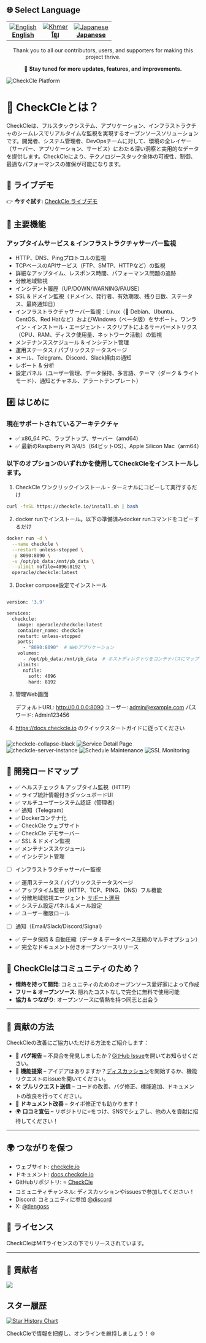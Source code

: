 ## 🌐 Select Language

<table align="center">
  <tr>
    <td align="center">
      <a href="../README.md">
        <img src="https://flagcdn.com/24x18/gb.png" alt="English" />  
        <br/><strong>English</strong>
      </a>
    </td>
    <td align="center">
      <a href="README_km.md">
        <img src="https://flagcdn.com/24x18/kh.png" alt="Khmer" />  
        <br/><strong>ខ្មែរ</strong>
      </a>
    </td>
    <td align="center">
      <a href="README_ja.md">
        <img src="https://flagcdn.com/24x18/jp.png" alt="Japanese" />  
        <br/><strong>Japanese</strong>
      </a>
    </td>
  </tr>
</table>

<p align="center">
  Thank you to all our contributors, users, and supporters for making this project thrive.
</p>

<p align="center">
  🚀 <strong>Stay tuned for more updates, features, and improvements.</strong>
</p>

![CheckCle Platform](https://pub-4a4062303020445f8f289a2fee84f9e8.r2.dev/images/server-detail-page.png)

# 🚀 CheckCleとは？

CheckCleは、フルスタックシステム、アプリケーション、インフラストラクチャのシームレスでリアルタイムな監視を実現するオープンソースソリューションです。開発者、システム管理者、DevOpsチームに対して、環境の全レイヤー（サーバー、アプリケーション、サービス）にわたる深い洞察と実用的なデータを提供します。CheckCleにより、テクノロジースタック全体の可視性、制御、最適なパフォーマンスの確保が可能になります。

## 🎯 ライブデモ  
👉 **今すぐ試す:** [CheckCle ライブデモ](https://demo.checkcle.io)

## 🌟 主要機能

### アップタイムサービス & インフラストラクチャサーバー監視
- HTTP、DNS、Pingプロトコルの監視
- TCPベースのAPIサービス（FTP、SMTP、HTTPなど）の監視
- 詳細なアップタイム、レスポンス時間、パフォーマンス問題の追跡
- 分散地域監視
- インシデント履歴（UP/DOWN/WARNING/PAUSE）
- SSL & ドメイン監視（ドメイン、発行者、有効期限、残り日数、ステータス、最終通知日）
- インフラストラクチャサーバー監視：Linux（🐧 Debian、Ubuntu、CentOS、Red Hatなど）およびWindows（ベータ版）をサポート。ワンライン・インストール・エージェント・スクリプトによるサーバーメトリクス（CPU、RAM、ディスク使用量、ネットワーク活動）の監視
- メンテナンススケジュール & インシデント管理
- 運用ステータス / パブリックステータスページ
- メール、Telegram、Discord、Slack経由の通知
- レポート & 分析
- 設定パネル（ユーザー管理、データ保持、多言語、テーマ（ダーク & ライトモード）、通知とチャネル、アラートテンプレート）

## #️⃣ はじめに

### 現在サポートされているアーキテクチャ
* ✅ x86_64 PC、ラップトップ、サーバー（amd64）
* ✅ 最新のRaspberry Pi 3/4/5（64ビットOS）、Apple Silicon Mac（arm64）

### 以下のオプションのいずれかを使用してCheckCleをインストールします。

1. CheckCle ワンクリックインストール - ターミナルにコピーして実行するだけ
```bash 
curl -fsSL https://checkcle.io/install.sh | bash

```
2. docker runでインストール。以下の準備済みdocker runコマンドをコピーするだけ
```bash 
docker run -d \
  --name checkcle \
  --restart unless-stopped \
  -p 8090:8090 \
  -v /opt/pb_data:/mnt/pb_data \
  --ulimit nofile=4096:8192 \
  operacle/checkcle:latest

```
3. Docker compose設定でインストール
```bash 

version: '3.9'

services:
  checkcle:
    image: operacle/checkcle:latest
    container_name: checkcle
    restart: unless-stopped
    ports:
      - "8090:8090"  # Webアプリケーション
    volumes:
      - /opt/pb_data:/mnt/pb_data  # ホストディレクトリをコンテナパスにマップ
    ulimits:
      nofile:
        soft: 4096
        hard: 8192

```
3. 管理Web画面

    デフォルトURL: http://0.0.0.0:8090
    ユーザー: admin@example.com
    パスワード: Admin123456
    
4. https://docs.checkcle.io のクイックスタートガイドに従ってください

###
![checkcle-collapse-black](https://pub-4a4062303020445f8f289a2fee84f9e8.r2.dev/images/uptime-monitoring.png)
![Service Detail Page](https://pub-4a4062303020445f8f289a2fee84f9e8.r2.dev/images/uptime-service-detail.png)
![checkcle-server-instance](https://pub-4a4062303020445f8f289a2fee84f9e8.r2.dev/images/instance-server-monitoring.png)
![Schedule Maintenance](https://pub-4a4062303020445f8f289a2fee84f9e8.r2.dev/images/checkcle-schedule-maintenance.png)
![SSL Monitoring](https://pub-4a4062303020445f8f289a2fee84f9e8.r2.dev/images/ssl-monitoring.png)

## 📝 開発ロードマップ

- ✅ ヘルスチェック & アップタイム監視（HTTP）
- ✅ ライブ統計情報付きダッシュボードUI  
- ✅ マルチユーザーシステム認証（管理者）
- ✅ 通知（Telegram）
- ✅ Dockerコンテナ化 
- ✅ CheckCle ウェブサイト
- ✅ CheckCle デモサーバー
- ✅ SSL & ドメイン監視
- ✅ メンテナンススケジュール 
- ✅ インシデント管理
- [ ] インフラストラクチャサーバー監視
- ✅ 運用ステータス / パブリックステータスページ
- ✅ アップタイム監視（HTTP、TCP、PING、DNS）フル機能
- ✅ 分散地域監視エージェント [サポート運用](https://github.com/operacle/Distributed-Regional-Monitoring)
- ✅ システム設定パネル＆メール設定
- ✅ ユーザー権限ロール
- [ ] 通知（Email/Slack/Discord/Signal）  
- ✅ データ保持 & 自動圧縮（データ & データベース圧縮のマルチオプション）
- ✅ 完全なドキュメント付きオープンソースリリース 

## 🌟 CheckCleはコミュニティのため？
- **情熱を持って開発**: コミュニティのためのオープンソース愛好家によって作成
- **フリー & オープンソース**: 隠れたコストなしで完全に無料で使用可能
- **協力 & つながり**: オープンソースに情熱を持つ同志と出会う

---

## 🤝 貢献の方法

CheckCleの改善にご協力いただける方法をご紹介します：

- 🐞 **バグ報告** – 不具合を発見しましたか？[GitHub Issue](https://github.com/operacle/checkcle/issues)を開いてお知らせください。
- 🌟 **機能提案** – アイデアはありますか？[ディスカッション](https://github.com/operacle/checkcle/discussions)を開始するか、機能リクエストのissueを開いてください。
- 🛠 **プルリクエスト送信** – コードの改善、バグ修正、機能追加、ドキュメントの改良を行ってください。
- 📝 **ドキュメント改善** – タイポ修正でも助かります！
- 🌍 **口コミ宣伝** – リポジトリに⭐をつけ、SNSでシェアし、他の人を貢献に招待してください！

---

## 🌍 つながりを保つ
- ウェブサイト: [checkcle.io](https://checkcle.io)
- ドキュメント: [docs.checkcle.io](https://docs.checkcle.io)
- GitHubリポジトリ: ⭐ [CheckCle](https://github.com/operacle/checkcle.git)
- コミュニティチャンネル: ディスカッションやissuesで参加してください！
- Discord: コミュニティに参加 [@discord](https://discord.gg/xs9gbubGwX)
- X: [@tlengoss](https://x.com/tlengoss)

## 📜 ライセンス

CheckCleはMITライセンスの下でリリースされています。

---
## 👥 貢献者

[![](https://contrib.rocks/image?repo=operacle/checkcle)](https://github.com/operacle/checkcle/graphs/contributors)


## スター履歴

[![Star History Chart](https://api.star-history.com/svg?repos=operacle/checkcle&type=Date)](https://www.star-history.com/#operacle/checkcle&Date)

CheckCleで情報を把握し、オンラインを維持しましょう！ 🌐